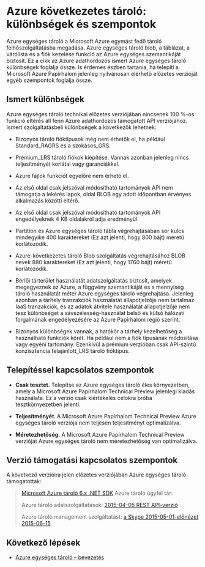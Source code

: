 
<properties
    pageTitle="Azure egységes tároló: különbségek és szempontok |} Microsoft Azure"
    description="Ismerje meg az Azure-tárhely és a más Azure egységes tároló telepítése során megfontolandó kérdések közötti különbségeket."
    services="azure-stack"
    documentationCenter=""
    authors="MChadalapaka"
    manager="siroy"
    editor=""/>

<tags
    ms.service="azure-stack"
    ms.workload="na"
    ms.tgt_pltfrm="na"
    ms.devlang="na"
    ms.topic="get-started-article"
    ms.date="09/26/2016"
    ms.author="mchad"/>

# <a name="azure-consistent-storage-differences-and-considerations"></a>Azure következetes tároló: különbségek és szempontok

Azure egységes tároló a Microsoft Azure egymást fedő tároló felhőszolgáltatásba megadása. Azure egységes tároló blob, a táblázat, a várólista és a fiók kezelése funkció az Azure egységes szemantikáját biztosít. Ez a cikk az Azure adathordozós ismert Azure egységes tároló különbségek foglalja össze. Is érdemes észben tartania, ha telepíti a Microsoft Azure Papírhalom jelenleg nyilvánosan elérhető előzetes verzióját egyéb szempontok foglalja össze.

<span id="Concepts" class="anchor"><span id="_Toc386544169" class="anchor"><span id="_Toc389466742" class="anchor"><span id="_Ref428966996" class="anchor"><span id="_Toc433223853" class="anchor"></span></span></span></span></span>
## <a name="known-differences"></a>Ismert különbségek

Azure egységes tároló technikai előzetes verziójában nincsenek 100 %-os funkció eltérés áll fenn Azure adathordozós támogatott API verziójához. Ismert szolgáltatásbeli különbségek a következők lehetnek:

-   Bizonyos tároló fióktípusok még nem érhetők el, ha például Standard\_RAGRS és a szokásos\_GRS.

-   Prémium\_LRS tároló fiókok kiépítése. Vannak azonban jelenleg nincs teljesítményét korlátai vagy garanciákkal.

-   Azure fájlok funkciót egyelőre nem érhető el.

-   Az első oldal csak jelszóval módosítható tartományok API nem támogatja a lekérés lapok, oldal BLOB egy adott időpontban érvényes alkalmazás közötti eltérő.

-   Az első oldal csak jelszóval módosítható tartományok API engedélyeknek 4 KB oldalakról adja eredményül.

-   Partition és Azure egységes tároló tábla végrehajtásában sor kulcs mindegyike 400 karaktereket (Ez azt jelenti, hogy 800 bájt) méretű korlátozódik.

-   Azure-következetes tároló Blob szolgáltatás végrehajtásához BLOB nevek 880 karaktereket (Ez azt jelenti, hogy 1760 bájt) méretű korlátozódik.

-   Bérlői tárterület használatát adatszolgáltatás biztosít, amelyek megegyeznek az Azure, a függvény szemantikáját és a mennyiség tároló használatát méter Azure egységes tároló végrehajtása. Jelenleg azonban a tárhely tranzakciók használatát állapotjelzője nem tartalmaz IaaS tranzakciók, és az adatok átvitele használatát állapotjelzője nem tesz különbséget a sávszélesség-használat belső és külső hálózati forgalmának engedélyezésére az Azure Papírhalom régió szerint.

-   Bizonyos különbségek vannak, a hatókör a tárhely kezelhetőség a használható funkciók körét. Ha például nem a fiók típusának módosítása vagy egyéni tartomány. Ezenkívül a prémium verzióban csak API-szintű konzisztencia felajánlott\_LRS tároló fióktípus.

## <a name="deployment-considerations"></a>Telepítéssel kapcsolatos szempontok

-   **Csak tesztet.** Telepítse az Azure egységes tároló éles környezetben, amely a Microsoft Azure Papírhalom Technical Preview jelenlegi kiadás használata. Ez a verzió csak kiértékelés célokra próba tesztkörnyezetben jelenti.

-   **Teljesítményét**. A Microsoft Azure Papírhalom Technical Preview Azure egységes tároló verziója nem teljesen teljesítményt optimalizálva.

-   **Méretezhetőség.** A Microsoft Azure Papírhalom Technical Preview verzióját Azure egységes tároló nem méretezhetőség van optimalizálva.

## <a name="version-support-considerations"></a>Verzió támogatási kapcsolatos szempontok

A következő verzióira jelen előzetes verziójában Azure egységes tároló támogatottak:

> [Microsoft Azure tároló 6.x .NET SDK](http://www.nuget.org/packages/WindowsAzure.Storage/6.2.0) Azure tároló ügyfél tár:
>
> Azure tároló adatszolgáltatások: [2015-04-05 REST API-verzió](https://msdn.microsoft.com/library/azure/mt705637.aspx)
>
> Azure tároló management szolgáltatást: [a Skype 2015-05-01-előnézet](https://msdn.microsoft.com/library/azure/mt163683.aspx)
> [2015-06-15](https://msdn.microsoft.com/library/azure/mt163683.aspx)
## <a name="next-steps"></a>Következő lépések

-   [Azure egységes tároló – bevezetés](azure-stack-storage-overview.md)

